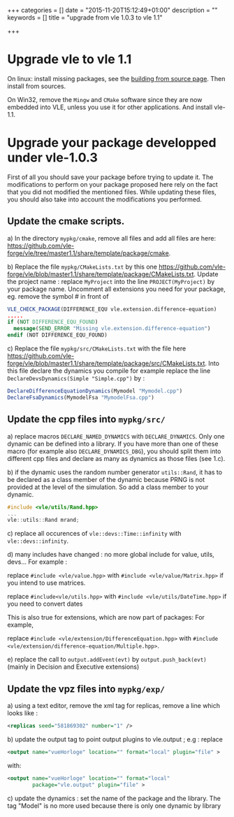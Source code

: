 +++
categories = []
date = "2015-11-20T15:12:49+01:00"
description = ""
keywords = []
title = "upgrade from vle 1.0.3 to vle 1.1"

+++

# Upgrade vle to vle 1.1

On linux: install missing packages, see the [building from source page](Get-vle-from-sources-for-vle-1.1). 
Then install from sources.

On Win32, remove the `Mingw` and `CMake` software since they are now 
embedded into VLE, unless you use it for other applications. 
And install vle-1.1.

# Upgrade your package developped under vle-1.0.3

First of all you should save your package before trying to update it.
The modifications to perform on your package proposed here rely on the fact that
you did not modified the mentioned files. While updating these files, you should
also take into account the modifications you performed.

## Update the cmake scripts. 

a) In the directory `mypkg/cmake`, remove all files and add all files are here: 
https://github.com/vle-forge/vle/tree/master1.1/share/template/package/cmake. 

b) Replace the file `mypkg/CMakeLists.txt` by this one 
https://github.com/vle-forge/vle/blob/master1.1/share/template/package/CMakeLists.txt. 
Update the project name : replace `MyProject` into the line `PROJECT(MyProject)`
by your package name. Uncomment all extensions you need for your package, eg. 
remove the symbol # in front of 

```cmake
VLE_CHECK_PACKAGE(DIFFERENCE_EQU vle.extension.difference-equation)  
..... 
if (NOT DIFFERENCE_EQU_FOUND)
  message(SEND_ERROR "Missing vle.extension.difference-equation")
endif (NOT DIFFERENCE_EQU_FOUND)
```


c) Replace the file `mypkg/src/CMakeLists.txt` with the file here 
https://github.com/vle-forge/vle/blob/master1.1/share/template/package/src/CMakeLists.txt. 
Into this file declare the dynamics you compile for example replace the line 
`DeclareDevsDynamics(Simple "Simple.cpp")` by :

```cmake
DeclareDifferenceEquationDynamics(Mymodel "Mymodel.cpp")
DeclareFsaDynamics(MymodelFsa "MymodelFsa.cpp")
```

## Update the cpp files into `mypkg/src/`

a)  replace macros `DECLARE_NAMED_DYNAMICS` with `DECLARE_DYNAMICS`.
Only one dynamic can be defined into a library. If you have more than one of
these macro (for example also ``DECLARE_DYNAMICS_DBG``), you should split them
into different cpp files and declare as many as dynamics as those files 
(see 1.c).

b) if the dynamic uses the random number generator `utils::Rand`, it has to be
declared as a class member of the dynamic because PRNG is not provided at the
level of the simulation. So add a class member to your dynamic.

```c++
#include <vle/utils/Rand.hpp>
...
vle::utils::Rand mrand;
```

c) replace all occurences of  `vle::devs::Time::infinity` with 
`vle::devs::infinity`.

d) many includes have changed : no more global include for value, utils, devs...
For example :

replace `#include <vle/value.hpp>` with `#include <vle/value/Matrix.hpp>` if 
you intend to use matrices. 
   
replace `#include<vle/utils.hpp>` with `#include <vle/utils/DateTime.hpp>` if
you need to convert dates 

This is also true for extensions, which are now part of packages: For example,

replace `#include <vle/extension/DifferenceEquation.hpp>`  with 
`#include <vle/extension/difference-equation/Multiple.hpp>`.
 
e) replace the call to `output.addEvent(evt)` by `output.push_back(evt)` 
(mainly in Decision and Executive extensions) 

## Update the vpz files into  `mypkg/exp/`

a) using a text editor, remove the xml tag for replicas,
remove a line which looks like : 

```xml
<replicas seed="581869302" number="1" /> 
```

b) update the output tag to point output plugins to vle.output ; e.g : replace 
```xml
<output name="vueHorloge" location="" format="local" plugin="file" >
``` 
with:
```xml
<output name="vueHorloge" location="" format="local"
        package="vle.output" plugin="file" >
```

c) update the dynamics : set the name of the package and the library. The tag 
"Model" is no more used because there is only one dynamic by library 
 
 
